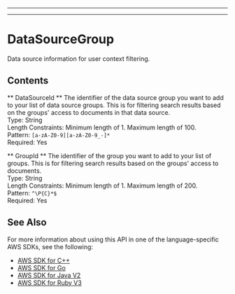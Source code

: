 --------

--------

# DataSourceGroup<a name="API_DataSourceGroup"></a>

Data source information for user context filtering\.

## Contents<a name="API_DataSourceGroup_Contents"></a>

 ** DataSourceId **   <a name="Kendra-Type-DataSourceGroup-DataSourceId"></a>
The identifier of the data source group you want to add to your list of data source groups\. This is for filtering search results based on the groups' access to documents in that data source\.  
Type: String  
Length Constraints: Minimum length of 1\. Maximum length of 100\.  
Pattern: `[a-zA-Z0-9][a-zA-Z0-9_-]*`   
Required: Yes

 ** GroupId **   <a name="Kendra-Type-DataSourceGroup-GroupId"></a>
The identifier of the group you want to add to your list of groups\. This is for filtering search results based on the groups' access to documents\.  
Type: String  
Length Constraints: Minimum length of 1\. Maximum length of 200\.  
Pattern: `^\P{C}*$`   
Required: Yes

## See Also<a name="API_DataSourceGroup_SeeAlso"></a>

For more information about using this API in one of the language\-specific AWS SDKs, see the following:
+  [AWS SDK for C\+\+](https://docs.aws.amazon.com/goto/SdkForCpp/kendra-2019-02-03/DataSourceGroup) 
+  [AWS SDK for Go](https://docs.aws.amazon.com/goto/SdkForGoV1/kendra-2019-02-03/DataSourceGroup) 
+  [AWS SDK for Java V2](https://docs.aws.amazon.com/goto/SdkForJavaV2/kendra-2019-02-03/DataSourceGroup) 
+  [AWS SDK for Ruby V3](https://docs.aws.amazon.com/goto/SdkForRubyV3/kendra-2019-02-03/DataSourceGroup) 
